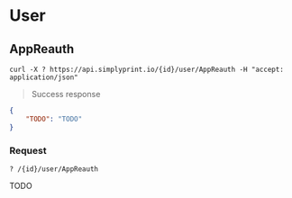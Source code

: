 # User

## AppReauth

```shell
curl -X ? https://api.simplyprint.io/{id}/user/AppReauth -H "accept: application/json"
```

> Success response

```json
{
    "TODO": "TODO"
}
```

### Request

`? /{id}/user/AppReauth`

TODO
